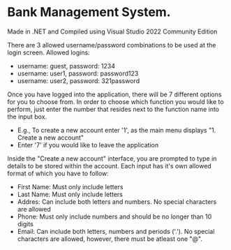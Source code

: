 # Bank Management System.

Made in .NET and Compiled using Visual Studio 2022 Community Edition

There are 3 allowed username/password combinations to be used at the login screen.
Allowed logins:
- username: guest, password: 1234
- username: user1, password: password123
- username: user2, password: 321password


Once you have logged into the application, there will be 7 different options for you to choose from.
In order to choose which function you would like to perform, just enter the number that resides next to the function name into the input box.
- E.g., To create a new account enter '1', as the main menu displays "1. Create a new account"
- Enter '7' if you would like to leave the application

Inside the "Create a new account" interface, you are prompted to type in details to be stored within the account.
Each input has it's own allowed format of which you have to follow:
- First Name: Must only include letters
- Last Name: Must only include letters
- Addres: Can include both letters and numbers. No special characters are allowed
- Phone: Must only include numbers and should be no longer than 10 digits
- Email: Can include both letters, numbers and periods ('.'). No special characters are allowed, however, there must be atleast one "@".
